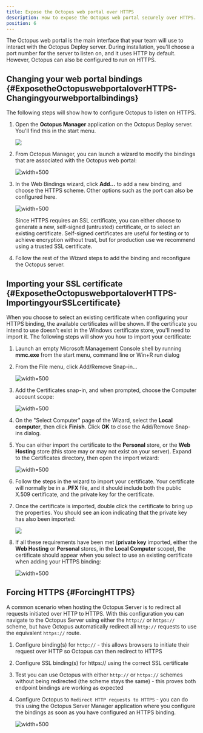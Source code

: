 ```yaml
---
title: Expose the Octopus web portal over HTTPS
description: How to expose the Octopus web portal securely over HTTPS.
position: 6
---
```


The Octopus web portal is the main interface that your team will use to interact with the Octopus Deploy server. During installation, you'll choose a port number for the server to listen on, and it uses HTTP by default. However, Octopus can also be configured to run on HTTPS.

## Changing your web portal bindings {#ExposetheOctopuswebportaloverHTTPS-Changingyourwebportalbindings}

The following steps will show how to configure Octopus to listen on HTTPS.

1. Open the **Octopus Manager** application on the Octopus Deploy server. You'll find this in the start menu.

    ![](/docs/images/3048148/3278103.png)
    
2. From Octopus Manager, you can launch a wizard to modify the bindings that are associated with the Octopus web portal:

    ![](/docs/images/3048148/3278102.png "width=500")
    
3. In the Web Bindings wizard, click **Add...** to add a new binding, and choose the HTTPS scheme. Other options such as the port can also be configured here.  

    ![](/docs/images/3048148/3278452.png "width=500")  
  
    Since HTTPS requires an SSL certificate, you can either choose to generate a new, self-signed (untrusted) certificate, or to select an existing certificate. Self-signed certificates are useful for testing or to achieve encryption without trust, but for production use we recommend using a trusted SSL certificate.  
  
4. Follow the rest of the Wizard steps to add the binding and reconfigure the Octopus server.  

## Importing your SSL certificate {#ExposetheOctopuswebportaloverHTTPS-ImportingyourSSLcertificate}

When you choose to select an existing certificate when configuring your HTTPS binding, the available certificates will be shown. If the certificate you intend to use doesn't exist in the Windows certificate store, you'll need to import it. The following steps will show you how to import your certificate:

1. Launch an empty Microsoft Management Console shell by running **mmc.exe** from the start menu, command line or Win+R run dialog

2. From the File menu, click Add/Remove Snap-in...  

    ![](/docs/images/3048148/3278110.png "width=500")  
    
3. Add the Certificates snap-in, and when prompted, choose the Computer account scope:  

    ![](/docs/images/3048148/3278101.png "width=500")  
    
4. On the "Select Computer" page of the Wizard, select the **Local computer**, then click **Finish**. Click **OK** to close the Add/Remove Snap-ins dialog.  

5. You can either import the certificate to the **Personal** store, or the **Web Hosting** store (this store may or may not exist on your server). Expand to the Certificates directory, then open the import wizard:  

    ![](/docs/images/3048148/3278100.png "width=500")  
    
6. Follow the steps in the wizard to import your certificate. Your certificate will normally be in a .**PFX** file, and it should include both the public X.509 certificate, and the private key for the certificate.  

7. Once the certificate is imported, double click the certificate to bring up the properties. You should see an icon indicating that the private key has also been imported:  

    ![](/docs/images/3048148/3278099.png)  
    
8. If all these requirements have been met (**private key** imported, either the **Web Hosting** or **Personal** stores, in the **Local Computer** scope), the certificate should appear when you select to use an existing certificate when adding your HTTPS binding:  

    ![](/docs/images/3048148/3278454.png "width=500")  

## Forcing HTTPS {#ForcingHTTPS}

A common scenario when hosting the Octopus Server is to redirect all requests initiated over HTTP to HTTPS. With this configuration you can navigate to the Octopus Server using either the `http://` or `https://` scheme, but have Octopus automatically redirect all `http://` requests to use the equivalent `https://` route.

1. Configure binding(s) for `http://` - this allows browsers to initiate their request over HTTP so Octopus can then redirect to HTTPS
2. Configure SSL binding(s) for https:// using the correct SSL certificate
3. Test you can use Octopus with either `http://` or `https://` schemes without being redirected (the scheme stays the same) - this proves both endpoint bindings are working as expected
4. Configure Octopus to `Redirect HTTP requests to HTTPS` - you can do this using the Octopus Server Manager application where you configure the bindings as soon as you have configured an HTTPS binding.

    ![](expose-the-octopus-web-portal-over-https-force-https.png "width=500")
